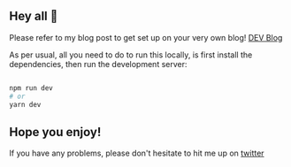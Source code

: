 ## Hey all 👋

Please refer to my blog post to get set up on your very own blog! 
[DEV Blog](https://dev.to/hyggedev/a-no-thrills-minimal-nextjs-blogging-template-with-contentful-cms-5hl9)


As per usual, all you need to do to run this locally, is first install the dependencies, then run the development server:

```bash

npm run dev
# or
yarn dev
```

## Hope you enjoy! 

If you have any problems, please don't hesitate to hit me up on [twitter](https://www.twitter.com/hyggedev)
